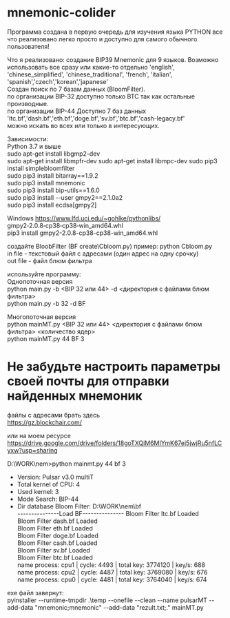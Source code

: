 # mnemonic-colider
Программа создана в первую очередь для изучения языка PYTHON
все что реализовано легко просто и доступно для самого обычного пользователя!

Что я реализовано:
создание BIP39 Mnemonic для 9 языков. Возможно использовать все сразу или какие-то отдельно 'english', 'chinese_simplified', 'chinese_traditional', 'french', 'italian', 'spanish','czech','korean','japanese'  
Создан поиск по 7 базам данных (BloomFilter).  
по организации BIP-32 доступно только BTC так как остальные производные.  
по организации BIP-44 Доступно 7 баз данных  'ltc.bf','dash.bf','eth.bf','doge.bf','sv.bf','btc.bf','cash-legacy.bf'  
можно искать во всех или только в интересующих.  
  
Зависимости:  
Python 3.7 и выше  
sudo apt-get install libgmp2-dev  
sudo apt-get install libmpfr-dev 
sudo apt-get install libmpc-dev 
sudo pip3 install simplebloomfilter  
sudo pip3 install bitarray==1.9.2  
sudo pip3 install mnemonic  
sudo pip3 install bip-utils==1.6.0  
sudo pip3 install --user gmpy2==2.1.0a2  
sudo pip3 install ecdsa[gmpy2]  


Windows
https://www.lfd.uci.edu/~gohlke/pythonlibs/  
gmpy2‑2.0.8‑cp38‑cp38‑win_amd64.whl  
pip3 install gmpy2-2.0.8-cp38-cp38-win_amd64.whl  

создайте BloobFilter (BF create\Cbloom.py)
пример:
python Cbloom.py <in file> <outfile>  
  in file - текстовый файл с адресами (один адрес на одну срочку)  
  out file - файл блюм фильтра  
  
используйте программу:  
Однопоточная версия  
  python main.py -b <BIP 32 или 44> -d <директория с файлами блюм фильтра>  
  python main.py -b 32 -d BF  
  
Многопоточная версия  
  python mainMT.py <BIP 32 или 44> <директория с файлами блюм фильтра> <количество ядер>  
  python mainMT.py 44 BF 3  

# Не забудьте настроить параметры своей почты для отправки найденных мнемоник  

файлы с адресами брать здесь  
https://gz.blockchair.com/  
  
или на моем ресурсе  
https://drive.google.com/drive/folders/18goTXQiM6MIYmK67ej5jwjRu5nfLCyxw?usp=sharing  
  

D:\WORK\nem>python mainmt.py 44 bf 3  
* Version:  Pulsar v3.0 multiT  
* Total kernel of CPU: 4  
* Used kernel: 3  
* Mode Search: BIP-44  
* Dir database Bloom Filter: D:\WORK\nem\bf  
---------------Load BF---------------
Bloom Filter ltc.bf Loaded  
Bloom Filter dash.bf Loaded  
Bloom Filter eth.bf Loaded  
Bloom Filter doge.bf Loaded  
Bloom Filter cash.bf Loaded  
Bloom Filter sv.bf Loaded  
Bloom Filter btc.bf Loaded  
name process: cpu1 | cycle: 4493 | total key: 3774120 | key/s: 688    
name process: cpu2 | cycle: 4487 | total key: 3769080 | key/s: 676  
name process: cpu0 | cycle: 4481 | total key: 3764040 | key/s: 674  
  

exe файл завернут:  
  pyinstaller --runtime-tmpdir .\temp --onefile --clean --name pulsarMT --add-data "mnemonic;mnemonic" --add-data "rezult.txt;." mainMT.py

